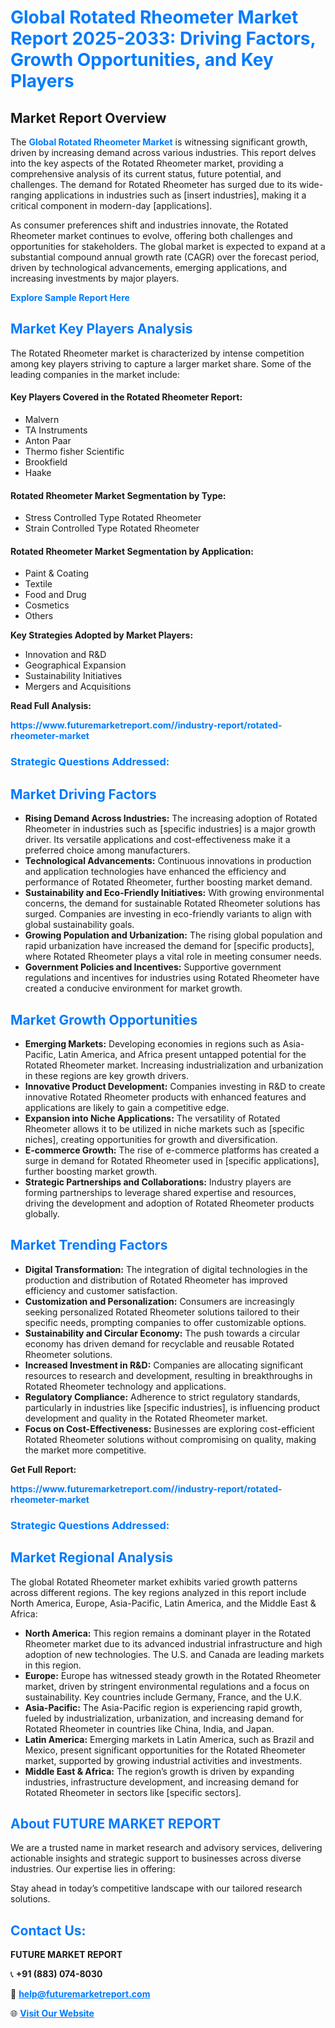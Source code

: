 <h1 style="color: #007BFF;">Global Rotated Rheometer Market Report 2025-2033: Driving Factors, Growth Opportunities, and Key Players</h1>

<section id="overview">
<h2>Market Report Overview</h2>
<p>The <a href="https://www.futuremarketreport.com//industry-report/rotated-rheometer-market" style="color: #007BFF; text-decoration: none;"><strong>Global Rotated Rheometer Market</strong></a> is witnessing significant growth, driven by increasing demand across various industries. This report delves into the key aspects of the Rotated Rheometer market, providing a comprehensive analysis of its current status, future potential, and challenges. The demand for Rotated Rheometer has surged due to its wide-ranging applications in industries such as [insert industries], making it a critical component in modern-day [applications].</p>
<p>As consumer preferences shift and industries innovate, the Rotated Rheometer market continues to evolve, offering both challenges and opportunities for stakeholders. The global market is expected to expand at a substantial compound annual growth rate (CAGR) over the forecast period, driven by technological advancements, emerging applications, and increasing investments by major players.</p>
</section>

<section id="overview">
<p><a href="https://www.futuremarketreport.com//request-sample/reportId=57756" style="color: #007BFF; text-decoration: none;"><strong>Explore Sample Report Here</strong></a></p>
</section>

<section id="key-players">
<h2 style="color: #007BFF;">Market Key Players Analysis</h2>
<p>The Rotated Rheometer market is characterized by intense competition among key players striving to capture a larger market share. Some of the leading companies in the market include:</p>
<h4>Key Players Covered in the Rotated Rheometer Report:</h4>
<ul><li>Malvern</li><li>TA Instruments</li><li>Anton Paar</li><li>Thermo fisher Scientific</li><li>Brookfield</li><li>Haake</li></ul>
<h4>Rotated Rheometer Market Segmentation by Type:</h4>
<ul><li>Stress Controlled Type Rotated Rheometer</li><li>Strain Controlled Type Rotated Rheometer</li></ul>

<h4>Rotated Rheometer Market Segmentation by Application:</h4>
<ul><li>Paint &amp; Coating</li><li>Textile</li><li>Food and Drug</li><li>Cosmetics</li><li>Others</li></ul>
<p><strong>Key Strategies Adopted by Market Players:</strong></p>
<ul>
<li>Innovation and R&D</li>
<li>Geographical Expansion</li>
<li>Sustainability Initiatives</li>
<li>Mergers and Acquisitions</li>
</ul>
</section>

<section>
<p><strong>Read Full Analysis: </strong></p><a href="https://www.futuremarketreport.com//industry-report/rotated-rheometer-market" style="color: #007BFF; text-decoration: none;"><strong>https://www.futuremarketreport.com//industry-report/rotated-rheometer-market</strong></a>
<h3 style="color: #007BFF;">Strategic Questions Addressed:</h3>
</section>

<section id="driving-factors">
<h2 style="color: #007BFF;">Market Driving Factors</h2>
<ul>
<li><strong>Rising Demand Across Industries:</strong> The increasing adoption of Rotated Rheometer in industries such as [specific industries] is a major growth driver. Its versatile applications and cost-effectiveness make it a preferred choice among manufacturers.</li>
<li><strong>Technological Advancements:</strong> Continuous innovations in production and application technologies have enhanced the efficiency and performance of Rotated Rheometer, further boosting market demand.</li>
<li><strong>Sustainability and Eco-Friendly Initiatives:</strong> With growing environmental concerns, the demand for sustainable Rotated Rheometer solutions has surged. Companies are investing in eco-friendly variants to align with global sustainability goals.</li>
<li><strong>Growing Population and Urbanization:</strong> The rising global population and rapid urbanization have increased the demand for [specific products], where Rotated Rheometer plays a vital role in meeting consumer needs.</li>
<li><strong>Government Policies and Incentives:</strong> Supportive government regulations and incentives for industries using Rotated Rheometer have created a conducive environment for market growth.</li>
</ul>
</section>

<section id="growth-opportunities">
<h2 style="color: #007BFF;">Market Growth Opportunities</h2>
<ul>
<li><strong>Emerging Markets:</strong> Developing economies in regions such as Asia-Pacific, Latin America, and Africa present untapped potential for the Rotated Rheometer market. Increasing industrialization and urbanization in these regions are key growth drivers.</li>
<li><strong>Innovative Product Development:</strong> Companies investing in R&D to create innovative Rotated Rheometer products with enhanced features and applications are likely to gain a competitive edge.</li>
<li><strong>Expansion into Niche Applications:</strong> The versatility of Rotated Rheometer allows it to be utilized in niche markets such as [specific niches], creating opportunities for growth and diversification.</li>
<li><strong>E-commerce Growth:</strong> The rise of e-commerce platforms has created a surge in demand for Rotated Rheometer used in [specific applications], further boosting market growth.</li>
<li><strong>Strategic Partnerships and Collaborations:</strong> Industry players are forming partnerships to leverage shared expertise and resources, driving the development and adoption of Rotated Rheometer products globally.</li>
</ul>
</section>

<section id="trending-factors">
<h2 style="color: #007BFF;">Market Trending Factors</h2>
<ul>
<li><strong>Digital Transformation:</strong> The integration of digital technologies in the production and distribution of Rotated Rheometer has improved efficiency and customer satisfaction.</li>
<li><strong>Customization and Personalization:</strong> Consumers are increasingly seeking personalized Rotated Rheometer solutions tailored to their specific needs, prompting companies to offer customizable options.</li>
<li><strong>Sustainability and Circular Economy:</strong> The push towards a circular economy has driven demand for recyclable and reusable Rotated Rheometer solutions.</li>
<li><strong>Increased Investment in R&D:</strong> Companies are allocating significant resources to research and development, resulting in breakthroughs in Rotated Rheometer technology and applications.</li>
<li><strong>Regulatory Compliance:</strong> Adherence to strict regulatory standards, particularly in industries like [specific industries], is influencing product development and quality in the Rotated Rheometer market.</li>
<li><strong>Focus on Cost-Effectiveness:</strong> Businesses are exploring cost-efficient Rotated Rheometer solutions without compromising on quality, making the market more competitive.</li>
</ul>
</section>

<section>
<p><strong>Get Full Report: </strong></p><a href="https://www.futuremarketreport.com//industry-report/rotated-rheometer-market" style="color: #007BFF; text-decoration: none;"><strong>https://www.futuremarketreport.com//industry-report/rotated-rheometer-market</strong></a>
<h3 style="color: #007BFF;">Strategic Questions Addressed:</h3>
</section>


<section id="regional-analysis">
<h2 style="color: #007BFF;">Market Regional Analysis</h2>
<p>The global Rotated Rheometer market exhibits varied growth patterns across different regions. The key regions analyzed in this report include North America, Europe, Asia-Pacific, Latin America, and the Middle East & Africa:</p>
<ul>
<li><strong>North America:</strong> This region remains a dominant player in the Rotated Rheometer market due to its advanced industrial infrastructure and high adoption of new technologies. The U.S. and Canada are leading markets in this region.</li>
<li><strong>Europe:</strong> Europe has witnessed steady growth in the Rotated Rheometer market, driven by stringent environmental regulations and a focus on sustainability. Key countries include Germany, France, and the U.K.</li>
<li><strong>Asia-Pacific:</strong> The Asia-Pacific region is experiencing rapid growth, fueled by industrialization, urbanization, and increasing demand for Rotated Rheometer in countries like China, India, and Japan.</li>
<li><strong>Latin America:</strong> Emerging markets in Latin America, such as Brazil and Mexico, present significant opportunities for the Rotated Rheometer market, supported by growing industrial activities and investments.</li>
<li><strong>Middle East & Africa:</strong> The region’s growth is driven by expanding industries, infrastructure development, and increasing demand for Rotated Rheometer in sectors like [specific sectors].</li>
</ul>
</section>

<footer>
<h2 style="color: #007BFF;">About FUTURE MARKET REPORT</h2>
<p>We are a trusted name in market research and advisory services, delivering actionable insights and strategic support to businesses across diverse industries. Our expertise lies in offering:</p>

<p>Stay ahead in today’s competitive landscape with our tailored research solutions.</p>

<h2 style="color: #007BFF;">Contact Us:</h2>
<p><strong>FUTURE MARKET REPORT</strong></p>
<p>📞 <strong>+91 (883) 074-8030</strong></p>
<p>📧 <strong><a href="mailto:help@futuremarketreport.com" style="color: #007BFF;">help@futuremarketreport.com</a></strong></p>
<p>🌐 <strong><a href="https://www.futuremarketreport.com/" style="color: #007BFF;">Visit Our Website</a></strong></p>
</footer>